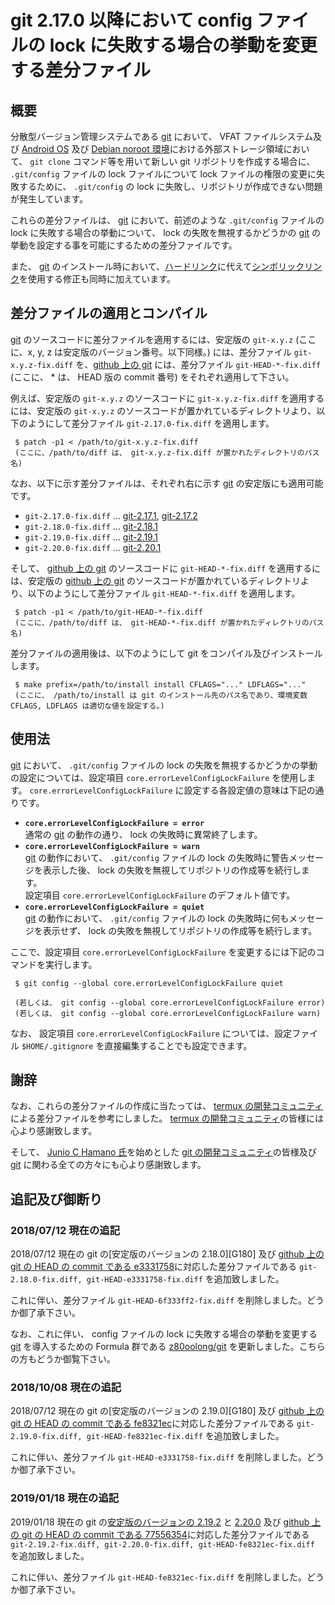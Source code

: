 # git 2.17.0 以降において config ファイルの lock に失敗する場合の挙動を変更する差分ファイル

## 概要

分散型バージョン管理システムである [git][GIT_] において、 VFAT ファイルシステム及び [Android OS][ANDR] 及び [Debian noroot 環境][DBNR]における外部ストレージ領域において、 ```git clone``` コマンド等を用いて新しい git リポジトリを作成する場合に、 ```.git/config``` ファイルの lock ファイルについて lock ファイルの権限の変更に失敗するために、 ```.git/config``` の lock に失敗し、リポジトリが作成できない問題が発生しています。

これらの差分ファイルは、 [git][GIT_] において、前述のような ```.git/config``` ファイルの lock に失敗する場合の挙動について、 lock の失敗を無視するかどうかの [git][GIT_] の挙動を設定する事を可能にするための差分ファイルです。

また、 [git][GIT_] のインストール時において、[ハードリンク][LINK]に代えて[シンボリックリンク][SLNK]を使用する修正も同時に加えています。

## 差分ファイルの適用とコンパイル

[git][GIT_] のソースコードに差分ファイルを適用するには、安定版の ```git-x.y.z``` (ここに、x, y, z は安定版のバージョン番号。以下同様。) には、差分ファイル ```git-x.y.z-fix.diff``` を、[github 上の git][GTGH] には、差分ファイル ```git-HEAD-*-fix.diff``` (ここに、 * は、 HEAD 版の commit 番号) をそれぞれ適用して下さい。

例えば、安定版の ```git-x.y.z``` のソースコードに ```git-x.y.z-fix.diff``` を適用するには、安定版の ```git-x.y.z``` のソースコードが置かれているディレクトリより、以下のようにして差分ファイル ```git-2.17.0-fix.diff``` を適用します。

```
 $ patch -p1 < /path/to/git-x.y.z-fix.diff
 (ここに、/path/to/diff は、 git-x.y.z-fix.diff が置かれたディレクトリのパス名)
```

なお、以下に示す差分ファイルは、それぞれ右に示す [git][GIT_] の安定版にも適用可能です。

- ```git-2.17.0-fix.diff``` … [git-2.17.1][G171], [git-2.17.2][G172]
- ```git-2.18.0-fix.diff``` … [git-2.18.1][G171]
- ```git-2.19.0-fix.diff``` … [git-2.19.1][G171]
- ```git-2.20.0-fix.diff``` … [git-2.20.1][G171]

そして、 [github 上の git][GTGH] のソースコードに ```git-HEAD-*-fix.diff``` を適用するには、安定版の [github 上の git][GTGH] のソースコードが置かれているディレクトリより、以下のようにして差分ファイル ```git-HEAD-*-fix.diff``` を適用します。

```
 $ patch -p1 < /path/to/git-HEAD-*-fix.diff
 (ここに、/path/to/diff は、 git-HEAD-*-fix.diff が置かれたディレクトリのパス名)
```

差分ファイルの適用後は、以下のようにして git をコンパイル及びインストールします。

```
 $ make prefix=/path/to/install install CFLAGS="..." LDFLAGS="..."
 (ここに、 /path/to/install は git のインストール先のパス名であり、環境変数 CFLAGS, LDFLAGS は適切な値を設定する。)
```

## 使用法

[git][GIT_] において、 ```.git/config``` ファイルの lock の失敗を無視するかどうかの挙動の設定については、設定項目 ```core.errorLevelConfigLockFailure``` を使用します。 ```core.errorLevelConfigLockFailure``` に設定する各設定値の意味は下記の通りです。

- **```core.errorLevelConfigLockFailure = error```**  
  通常の [git][GIT_] の動作の通り、 lock の失敗時に異常終了します。
- **```core.errorLevelConfigLockFailure = warn```**  
  [git][GIT_] の動作において、 ```.git/config``` ファイルの lock の失敗時に警告メッセージを表示した後、 lock の失敗を無視してリポジトリの作成等を続行します。  
  設定項目 ```core.errorLevelConfigLockFailure``` のデフォルト値です。
- **```core.errorLevelConfigLockFailure = quiet```**  
  [git][GIT_] の動作において、 ```.git/config``` ファイルの lock の失敗時に何もメッセージを表示せず、 lock の失敗を無視してリポジトリの作成等を続行します。

ここで、設定項目 ```core.errorLevelConfigLockFailure``` を変更するには下記のコマンドを実行します。

```
 $ git config --global core.errorLevelConfigLockFailure quiet

 (若しくは、 git config --global core.errorLevelConfigLockFailure error)
 (若しくは、 git config --global core.errorLevelConfigLockFailure warn)
```

なお、 設定項目 ```core.errorLevelConfigLockFailure``` については、設定ファイル ```$HOME/.gitignore``` を直接編集することでも設定できます。

## 謝辞

なお、これらの差分ファイルの作成に当たっては、 [termux の開発コミュニティ][TERM] による差分ファイルを参考にしました。 [termux の開発コミュニティ][TERM]の皆様には心より感謝致します。

そして、 [Junio C Hamano 氏][JUNI]を始めとした [git の開発コミュニティ][GIT_]の皆様及び [git][GIT_] に関わる全ての方々にも心より感謝致します。

## 追記及び御断り

### 2018/07/12 現在の追記

2018/07/12 現在の git の[安定版のバージョンの 2.18.0][G180] 及び [github 上の git の HEAD の commit である e3331758][GIT_]に対応した差分ファイルである ```git-2.18.0-fix.diff, git-HEAD-e3331758-fix.diff``` を追加致しました。

これに伴い、差分ファイル ```git-HEAD-6f333ff2-fix.diff``` を削除しました。どうか御了承下さい。

なお、これに伴い、 config ファイルの lock に失敗する場合の挙動を変更する [git][GIT_] を導入するための Formula 群である [z80oolong/git][TAP1] を更新しました。こちらの方もどうか御覧下さい。

### 2018/10/08 現在の追記

2018/07/12 現在の git の[安定版のバージョンの 2.19.0][G180] 及び [github 上の git の HEAD の commit である fe8321ec][GIT_]に対応した差分ファイルである ```git-2.19.0-fix.diff, git-HEAD-fe8321ec-fix.diff``` を追加致しました。

これに伴い、差分ファイル ```git-HEAD-e3331758-fix.diff``` を削除しました。どうか御了承下さい。

### 2019/01/18 現在の追記

2019/01/18 現在の git の[安定版のバージョンの 2.19.2][G192] と [2.20.0][G200] 及び [github 上の git の HEAD の commit である 77556354][GIT_]に対応した差分ファイルである ```git-2.19.2-fix.diff, git-2.20.0-fix.diff, git-HEAD-fe8321ec-fix.diff``` を追加致しました。

これに伴い、差分ファイル ```git-HEAD-fe8321ec-fix.diff``` を削除しました。どうか御了承下さい。

<!-- 外部リンク一覧 -->

[DBNR]:https://play.google.com/store/apps/details?id=com.cuntubuntu&hl=ja
[ANDR]:https://www.android.com/intl/ja_jp/
[GIT_]:https://git-scm.com/
[G171]:https://www.kernel.org/pub/software/scm/git/git-2.17.1.tar.xz
[G172]:https://www.kernel.org/pub/software/scm/git/git-2.17.2.tar.xz
[G181]:https://www.kernel.org/pub/software/scm/git/git-2.18.1.tar.xz
[G191]:https://www.kernel.org/pub/software/scm/git/git-2.19.1.tar.xz
[G192]:https://www.kernel.org/pub/software/scm/git/git-2.19.2.tar.xz
[G200]:https://www.kernel.org/pub/software/scm/git/git-2.20.0.tar.xz
[G201]:https://www.kernel.org/pub/software/scm/git/git-2.20.1.tar.xz
[GTGH]:https://github.com/git/git.git
[LINK]:http://man7.org/linux/man-pages/man2/link.2.html
[SLNK]:http://man7.org/linux/man-pages/man2/symlink.2.html
[TERM]:https://termux.com/
[JUNI]:mailto:gitster@pobox.com
[TAP1]:https://github.com/z80oolong/homebrew-git

